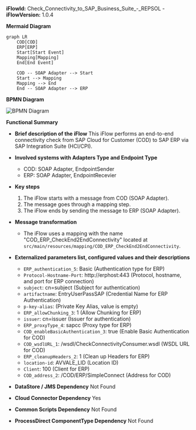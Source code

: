 **iFlowId:** Check_Connectivity_to_SAP_Business_Suite_-_REPSOL - **iFlowVersion:** 1.0.4

**Mermaid Diagram**
```mermaid
graph LR
    COD[COD]
    ERP[ERP]
    Start[Start Event]
    Mapping[Mapping]
    End[End Event]

    COD -- SOAP Adapter --> Start
    Start --> Mapping
    Mapping --> End
    End -- SOAP Adapter --> ERP
```
**BPMN Diagram**

![BPMN Diagram](./Check_Connectivity_to_SAP_Business_Suite_-_REPSOL-1.0.4.png "BPMN Diagram")

**Functional Summary**
- **Brief description of the iFlow**
  This iFlow performs an end-to-end connectivity check from SAP Cloud for Customer (COD) to SAP ERP via SAP Integration Suite (HCI/CPI).

- **Involved systems with Adapters Type and Endpoint Type**
    - COD: SOAP Adapter, EndpointSender
    - ERP: SOAP Adapter, EndpointRecevier

- **Key steps**
    1. The iFlow starts with a message from COD (SOAP Adapter).
    2. The message goes through a mapping step.
    3. The iFlow ends by sending the message to ERP (SOAP Adapter).

- **Message transformation**
    - The iFlow uses a mapping with the name "COD_ERP_CheckEnd2EndConnectivity" located at `src/main/resources/mapping/COD_ERP_CheckEnd2EndConnectivity`.

- **Externalized parameters list, configured values and their descriptions**
    - `ERP_authentication_5`: Basic (Authentication type for ERP)
    - `Protocol-Hostname-Port`: http://erphost:443 (Protocol, hostname, and port for ERP connection)
    - `subject`: cn=subject (Subject for authentication)
    - `artifactname`: EntryUserPassSAP (Credential Name for ERP Authentication)
    - `p-key-alias`: (Private Key Alias, value is empty)
    - `ERP_allowChunking_3`: 1 (Allow Chunking for ERP)
    - `issuer`: cn=issuer (Issuer for authentication)
    - `ERP_proxyType_4`: sapcc (Proxy type for ERP)
    - `COD_enableBasicAuthentication_3`: true (Enable Basic Authentication for COD)
    - `COD_wsdlURL_1`: /wsdl/CheckConnectivityConsumer.wsdl (WSDL URL for COD)
    - `ERP_cleanupHeaders_2`: 1 (Clean up Headers for ERP)
    - `location-id`: AVVALE_LID (Location ID)
    - `Client`: 100 (Client for ERP)
    - `COD_address_2`: /COD/ERP/SimpleConnect (Address for COD)

- **DataStore / JMS Dependency**
  Not Found

- **Cloud Connector Dependency**
  Yes

- **Common Scripts Dependency**
  Not Found

- **ProcessDirect ComponentType Dependency**
  Not Found